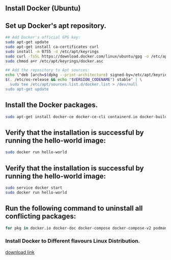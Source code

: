 ## Install Docker (Ubuntu)

## Set up Docker's apt repository.
```bash
## Add Docker's official GPG key:
sudo apt-get update
sudo apt-get install ca-certificates curl
sudo install -m 0755 -d /etc/apt/keyrings
sudo curl -fsSL https://download.docker.com/linux/ubuntu/gpg -o /etc/apt/keyrings/docker.asc
sudo chmod a+r /etc/apt/keyrings/docker.asc

## Add the repository to Apt sources:
echo \"deb [arch=$(dpkg --print-architecture) signed-by=/etc/apt/keyrings/docker.asc] https://download.docker.com/linux/ubuntu \
$(. /etc/os-release && echo "$VERSION_CODENAME") stable" | \
  sudo tee /etc/apt/sources.list.d/docker.list > /dev/null
sudo apt-get update

```
## Install the Docker packages.
```bash
sudo apt-get install docker-ce docker-ce-cli containerd.io docker-buildx-plugin docker-compose-plugin
```
## Verify that the installation is successful by running the hello-world image:
```bash
sudo docker run hello-world
```
## Verify that the installation is successful by running the hello-world image:
```bash
sudo service docker start
sudo docker run hello-world
```
## Run the following command to uninstall all conflicting packages:
```bash
for pkg in docker.io docker-doc docker-compose docker-compose-v2 podman-docker containerd runc; do sudo apt-get remove $pkg; done
```

### Install Docker to Different flavours Linux Distribution.

[download link](https://docs.docker.com/engine/install/.)